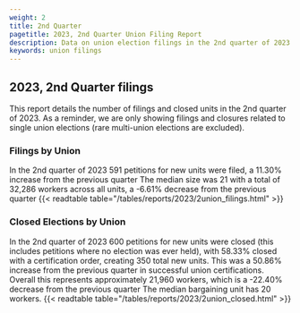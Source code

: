 ```yaml
---
weight: 2
title: 2nd Quarter
pagetitle: 2023, 2nd Quarter Union Filing Report
description: Data on union election filings in the 2nd quarter of 2023
keywords: union filings
---
```


## 2023, 2nd Quarter filings

This report details the number of filings and closed units in the 2nd quarter of 2023. As a reminder, we are only showing filings and closures related to single union elections (rare multi-union elections are excluded).

### Filings by Union
In the 2nd quarter of 2023 591 petitions for new units were filed, a 11.30% increase from the previous quarter The median size was 21 with a total of 32,286 workers across all units, a -6.61% decrease from the previous quarter
{{< readtable table="/tables/reports/2023/2union_filings.html" >}}

### Closed Elections by Union
In the 2nd quarter of 2023 600 petitions for new units were closed (this includes petitions where no election was ever held), with 58.33% closed with a certification order, creating 350 total new units. This was a 50.86% increase from the previous quarter in successful union certifications. Overall this represents approximately 21,960 workers, which is a -22.40% decrease from the previous quarter The median bargaining unit has 20 workers.
{{< readtable table="/tables/reports/2023/2union_closed.html" >}}
